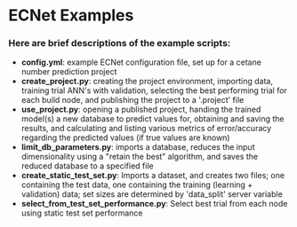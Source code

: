 # ECNet Examples

### Here are brief descriptions of the example scripts:

  - **config.yml**: example ECNet configuration file, set up for a cetane number prediction project
  - **create_project.py**: creating the project environment, importing data, training trial ANN's with validation, selecting the best performing trial for each build node, and publishing the project to a '.project' file
  - **use_project.py**: opening a published project, handing the trained model(s) a new database to predict values for, obtaining and saving the results, and calculating and listing various metrics of error/accuracy regarding the predicted values (if true values are known)
  - **limit_db_parameters.py**: imports a database, reduces the input dimensionality using a "retain the best" algorithm, and saves the reduced database to a specified file
  - **create_static_test_set.py**: Imports a dataset, and creates two files; one containing the test data, one containing the training (learning + validation) data; set sizes are determined by 'data_split' server variable
  - **select_from_test_set_performance.py**: Select best trial from each node using static test set performance

